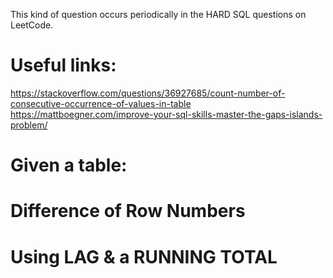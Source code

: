This kind of question occurs periodically in the HARD SQL questions on LeetCode.

# Useful links:

https://stackoverflow.com/questions/36927685/count-number-of-consecutive-occurrence-of-values-in-table
https://mattboegner.com/improve-your-sql-skills-master-the-gaps-islands-problem/

# Given a table:


# Difference of Row Numbers


# Using LAG & a RUNNING TOTAL 
